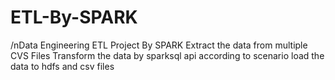 # ETL-By-SPARK
/nData Engineering ETL Project By SPARK 
Extract the data from multiple CVS Files
Transform the data by sparksql api according to scenario
load the data to hdfs and csv files 
